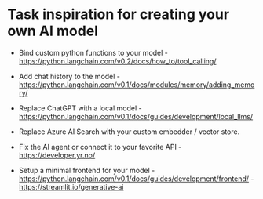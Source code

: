 # Task inspiration for creating your own AI model

- Bind custom python functions to your model -https://python.langchain.com/v0.2/docs/how_to/tool_calling/

- Add chat history to the model - https://python.langchain.com/v0.1/docs/modules/memory/adding_memory/

- Replace ChatGPT with a local model - https://python.langchain.com/v0.1/docs/guides/development/local_llms/

- Replace Azure AI Search with your custom embedder / vector store.

- Fix the AI agent or connect it to your favorite API - https://developer.yr.no/

- Setup a minimal frontend for your model - https://python.langchain.com/v0.1/docs/guides/development/frontend/ - https://streamlit.io/generative-ai
